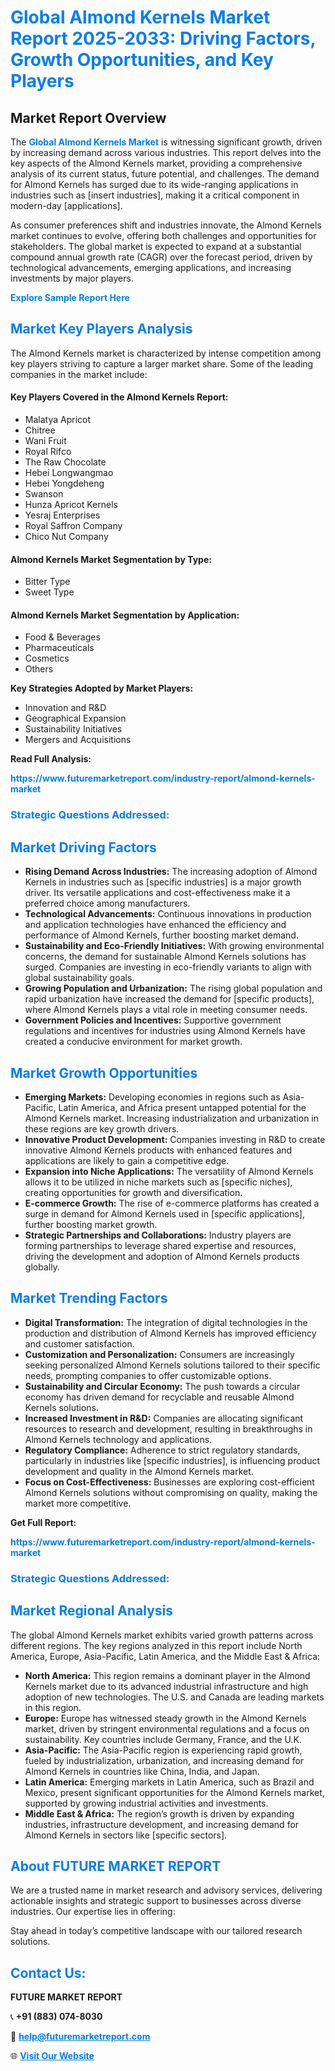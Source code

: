 <h1 style="color: #007BFF;">Global Almond Kernels Market Report 2025-2033: Driving Factors, Growth Opportunities, and Key Players</h1>

<section id="overview">
<h2>Market Report Overview</h2>
<p>The <a href="https://www.futuremarketreport.com/industry-report/almond-kernels-market" style="color: #007BFF; text-decoration: none;"><strong>Global Almond Kernels Market</strong></a> is witnessing significant growth, driven by increasing demand across various industries. This report delves into the key aspects of the Almond Kernels market, providing a comprehensive analysis of its current status, future potential, and challenges. The demand for Almond Kernels has surged due to its wide-ranging applications in industries such as [insert industries], making it a critical component in modern-day [applications].</p>
<p>As consumer preferences shift and industries innovate, the Almond Kernels market continues to evolve, offering both challenges and opportunities for stakeholders. The global market is expected to expand at a substantial compound annual growth rate (CAGR) over the forecast period, driven by technological advancements, emerging applications, and increasing investments by major players.</p>
</section>

<section id="overview">
<p><a href="https://www.futuremarketreport.com/request-sample/reportId=103320" style="color: #007BFF; text-decoration: none;"><strong>Explore Sample Report Here</strong></a></p>
</section>

<section id="key-players">
<h2 style="color: #007BFF;">Market Key Players Analysis</h2>
<p>The Almond Kernels market is characterized by intense competition among key players striving to capture a larger market share. Some of the leading companies in the market include:</p>
<h4>Key Players Covered in the Almond Kernels Report:</h4>
<ul><li>Malatya Apricot</li><li>Chitree</li><li>Wani Fruit</li><li>Royal Rifco</li><li>The Raw Chocolate</li><li>Hebei Longwangmao</li><li>Hebei Yongdeheng</li><li>Swanson</li><li>Hunza Apricot Kernels</li><li>Yesraj Enterprises</li><li>Royal Saffron Company</li><li>Chico Nut Company</li></ul>
<h4>Almond Kernels Market Segmentation by Type:</h4>
<ul><li>Bitter Type</li><li>Sweet Type</li></ul>

<h4>Almond Kernels Market Segmentation by Application:</h4>
<ul><li>Food &amp; Beverages</li><li>Pharmaceuticals</li><li>Cosmetics</li><li>Others</li></ul>
<p><strong>Key Strategies Adopted by Market Players:</strong></p>
<ul>
<li>Innovation and R&D</li>
<li>Geographical Expansion</li>
<li>Sustainability Initiatives</li>
<li>Mergers and Acquisitions</li>
</ul>
</section>

<section>
<p><strong>Read Full Analysis: </strong></p><a href="https://www.futuremarketreport.com/industry-report/almond-kernels-market" style="color: #007BFF; text-decoration: none;"><strong>https://www.futuremarketreport.com/industry-report/almond-kernels-market</strong></a>
<h3 style="color: #007BFF;">Strategic Questions Addressed:</h3>
</section>

<section id="driving-factors">
<h2 style="color: #007BFF;">Market Driving Factors</h2>
<ul>
<li><strong>Rising Demand Across Industries:</strong> The increasing adoption of Almond Kernels in industries such as [specific industries] is a major growth driver. Its versatile applications and cost-effectiveness make it a preferred choice among manufacturers.</li>
<li><strong>Technological Advancements:</strong> Continuous innovations in production and application technologies have enhanced the efficiency and performance of Almond Kernels, further boosting market demand.</li>
<li><strong>Sustainability and Eco-Friendly Initiatives:</strong> With growing environmental concerns, the demand for sustainable Almond Kernels solutions has surged. Companies are investing in eco-friendly variants to align with global sustainability goals.</li>
<li><strong>Growing Population and Urbanization:</strong> The rising global population and rapid urbanization have increased the demand for [specific products], where Almond Kernels plays a vital role in meeting consumer needs.</li>
<li><strong>Government Policies and Incentives:</strong> Supportive government regulations and incentives for industries using Almond Kernels have created a conducive environment for market growth.</li>
</ul>
</section>

<section id="growth-opportunities">
<h2 style="color: #007BFF;">Market Growth Opportunities</h2>
<ul>
<li><strong>Emerging Markets:</strong> Developing economies in regions such as Asia-Pacific, Latin America, and Africa present untapped potential for the Almond Kernels market. Increasing industrialization and urbanization in these regions are key growth drivers.</li>
<li><strong>Innovative Product Development:</strong> Companies investing in R&D to create innovative Almond Kernels products with enhanced features and applications are likely to gain a competitive edge.</li>
<li><strong>Expansion into Niche Applications:</strong> The versatility of Almond Kernels allows it to be utilized in niche markets such as [specific niches], creating opportunities for growth and diversification.</li>
<li><strong>E-commerce Growth:</strong> The rise of e-commerce platforms has created a surge in demand for Almond Kernels used in [specific applications], further boosting market growth.</li>
<li><strong>Strategic Partnerships and Collaborations:</strong> Industry players are forming partnerships to leverage shared expertise and resources, driving the development and adoption of Almond Kernels products globally.</li>
</ul>
</section>

<section id="trending-factors">
<h2 style="color: #007BFF;">Market Trending Factors</h2>
<ul>
<li><strong>Digital Transformation:</strong> The integration of digital technologies in the production and distribution of Almond Kernels has improved efficiency and customer satisfaction.</li>
<li><strong>Customization and Personalization:</strong> Consumers are increasingly seeking personalized Almond Kernels solutions tailored to their specific needs, prompting companies to offer customizable options.</li>
<li><strong>Sustainability and Circular Economy:</strong> The push towards a circular economy has driven demand for recyclable and reusable Almond Kernels solutions.</li>
<li><strong>Increased Investment in R&D:</strong> Companies are allocating significant resources to research and development, resulting in breakthroughs in Almond Kernels technology and applications.</li>
<li><strong>Regulatory Compliance:</strong> Adherence to strict regulatory standards, particularly in industries like [specific industries], is influencing product development and quality in the Almond Kernels market.</li>
<li><strong>Focus on Cost-Effectiveness:</strong> Businesses are exploring cost-efficient Almond Kernels solutions without compromising on quality, making the market more competitive.</li>
</ul>
</section>

<section>
<p><strong>Get Full Report: </strong></p><a href="https://www.futuremarketreport.com/industry-report/almond-kernels-market" style="color: #007BFF; text-decoration: none;"><strong>https://www.futuremarketreport.com/industry-report/almond-kernels-market</strong></a>
<h3 style="color: #007BFF;">Strategic Questions Addressed:</h3>
</section>


<section id="regional-analysis">
<h2 style="color: #007BFF;">Market Regional Analysis</h2>
<p>The global Almond Kernels market exhibits varied growth patterns across different regions. The key regions analyzed in this report include North America, Europe, Asia-Pacific, Latin America, and the Middle East & Africa:</p>
<ul>
<li><strong>North America:</strong> This region remains a dominant player in the Almond Kernels market due to its advanced industrial infrastructure and high adoption of new technologies. The U.S. and Canada are leading markets in this region.</li>
<li><strong>Europe:</strong> Europe has witnessed steady growth in the Almond Kernels market, driven by stringent environmental regulations and a focus on sustainability. Key countries include Germany, France, and the U.K.</li>
<li><strong>Asia-Pacific:</strong> The Asia-Pacific region is experiencing rapid growth, fueled by industrialization, urbanization, and increasing demand for Almond Kernels in countries like China, India, and Japan.</li>
<li><strong>Latin America:</strong> Emerging markets in Latin America, such as Brazil and Mexico, present significant opportunities for the Almond Kernels market, supported by growing industrial activities and investments.</li>
<li><strong>Middle East & Africa:</strong> The region’s growth is driven by expanding industries, infrastructure development, and increasing demand for Almond Kernels in sectors like [specific sectors].</li>
</ul>
</section>

<footer>
<h2 style="color: #007BFF;">About FUTURE MARKET REPORT</h2>
<p>We are a trusted name in market research and advisory services, delivering actionable insights and strategic support to businesses across diverse industries. Our expertise lies in offering:</p>

<p>Stay ahead in today’s competitive landscape with our tailored research solutions.</p>

<h2 style="color: #007BFF;">Contact Us:</h2>
<p><strong>FUTURE MARKET REPORT</strong></p>
<p>📞 <strong>+91 (883) 074-8030</strong></p>
<p>📧 <strong><a href="mailto:help@futuremarketreport.com" style="color: #007BFF;">help@futuremarketreport.com</a></strong></p>
<p>🌐 <strong><a href="https://www.futuremarketreport.com/" style="color: #007BFF;">Visit Our Website</a></strong></p>
</footer>